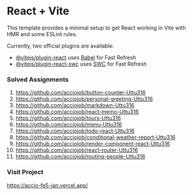 # React + Vite

This template provides a minimal setup to get React working in Vite with HMR and some ESLint rules.

Currently, two official plugins are available:

- [@vitejs/plugin-react](https://github.com/vitejs/vite-plugin-react/blob/main/packages/plugin-react/README.md) uses [Babel](https://babeljs.io/) for Fast Refresh
- [@vitejs/plugin-react-swc](https://github.com/vitejs/vite-plugin-react-swc) uses [SWC](https://swc.rs/) for Fast Refresh


### Solved Assignments 

1. https://github.com/acciojob/button-counter-Uttu316
2. https://github.com/acciojob/personal-greeting-Uttu316
3. https://github.com/acciojob/markdown-Uttu316
4. https://github.com/acciojob/react-memo-Uttu316
5. https://github.com/acciojob/tours-Uttu316
6. https://github.com/acciojob/menu-Uttu316
7. https://github.com/acciojob/todo-react-Uttu316
8. https://github.com/acciojob/conditional-weather-report-Uttu316
9. https://github.com/acciojob/render-component-react-Uttu316
10. https://github.com/acciojob/react-router-Uttu316
11. https://github.com/acciojob/routing-people-Uttu316

### Visit Project

https://accio-fe5-jan.vercel.app/
